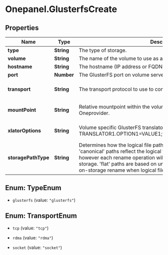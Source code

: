 # Onepanel.GlusterfsCreate

## Properties
Name | Type | Description | Notes
------------ | ------------- | ------------- | -------------
**type** | **String** | The type of storage. | 
**volume** | **String** | The name of the volume to use as a storage backend. | 
**hostname** | **String** | The hostname (IP address or FQDN) of GlusterFS volume server. | 
**port** | **Number** | The GlusterFS port on volume server. | [optional] 
**transport** | **String** | The transport protocol to use to connect to the volume server. | [optional] [default to &#39;tcp&#39;]
**mountPoint** | **String** | Relative mountpoint within the volume which should be used by Oneprovider. | [optional] [default to &#39;&#39;]
**xlatorOptions** | **String** | Volume specific GlusterFS translator options, in the format:   TRANSLATOR1.OPTION1&#x3D;VALUE1;TRANSLATOR2.OPTION2&#x3D;VALUE2;...  | [optional] [default to &#39;&#39;]
**storagePathType** | **String** | Determines how the logical file paths will be mapped on the storage. &#39;canonical&#39; paths reflect the logical file names and directory structure, however each rename operation will require renaming the files on the storage. &#39;flat&#39; paths are based on unique file UUID&#39;s and do not require on-storage rename when logical file name is changed.  | [optional] [default to &#39;canonical&#39;]


<a name="TypeEnum"></a>
## Enum: TypeEnum


* `glusterfs` (value: `"glusterfs"`)




<a name="TransportEnum"></a>
## Enum: TransportEnum


* `tcp` (value: `"tcp"`)

* `rdma` (value: `"rdma"`)

* `socket` (value: `"socket"`)




